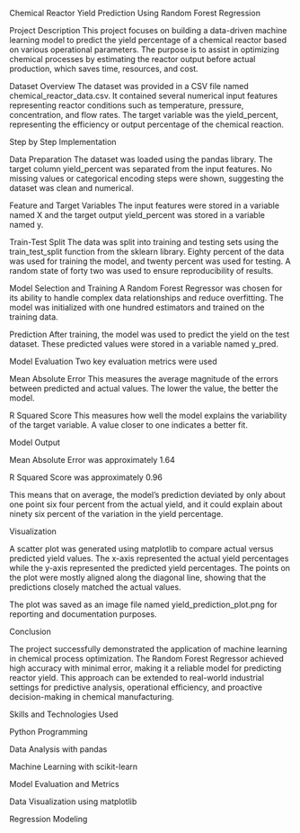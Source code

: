 Chemical Reactor Yield Prediction Using Random Forest Regression

Project Description This project focuses on building a data-driven machine learning model to predict the yield percentage of a chemical reactor based on various operational parameters. The purpose is to assist in optimizing chemical processes by estimating the reactor output before actual production, which saves time, resources, and cost.

Dataset Overview The dataset was provided in a CSV file named chemical_reactor_data.csv. It contained several numerical input features representing reactor conditions such as temperature, pressure, concentration, and flow rates. The target variable was the yield_percent, representing the efficiency or output percentage of the chemical reaction.

Step by Step Implementation

Data Preparation The dataset was loaded using the pandas library. The target column yield_percent was separated from the input features. No missing values or categorical encoding steps were shown, suggesting the dataset was clean and numerical.

Feature and Target Variables The input features were stored in a variable named X and the target output yield_percent was stored in a variable named y.

Train-Test Split The data was split into training and testing sets using the train_test_split function from the sklearn library. Eighty percent of the data was used for training the model, and twenty percent was used for testing. A random state of forty two was used to ensure reproducibility of results.

Model Selection and Training A Random Forest Regressor was chosen for its ability to handle complex data relationships and reduce overfitting. The model was initialized with one hundred estimators and trained on the training data.

Prediction After training, the model was used to predict the yield on the test dataset. These predicted values were stored in a variable named y_pred.

Model Evaluation Two key evaluation metrics were used

Mean Absolute Error This measures the average magnitude of the errors between predicted and actual values. The lower the value, the better the model.

R Squared Score This measures how well the model explains the variability of the target variable. A value closer to one indicates a better fit.

Model Output

Mean Absolute Error was approximately 1.64

R Squared Score was approximately 0.96

This means that on average, the model’s prediction deviated by only about one point six four percent from the actual yield, and it could explain about ninety six percent of the variation in the yield percentage.

Visualization

A scatter plot was generated using matplotlib to compare actual versus predicted yield values. The x-axis represented the actual yield percentages while the y-axis represented the predicted yield percentages. The points on the plot were mostly aligned along the diagonal line, showing that the predictions closely matched the actual values.

The plot was saved as an image file named yield_prediction_plot.png for reporting and documentation purposes.

Conclusion

The project successfully demonstrated the application of machine learning in chemical process optimization. The Random Forest Regressor achieved high accuracy with minimal error, making it a reliable model for predicting reactor yield. This approach can be extended to real-world industrial settings for predictive analysis, operational efficiency, and proactive decision-making in chemical manufacturing.

Skills and Technologies Used

Python Programming

Data Analysis with pandas

Machine Learning with scikit-learn

Model Evaluation and Metrics

Data Visualization using matplotlib

Regression Modeling
